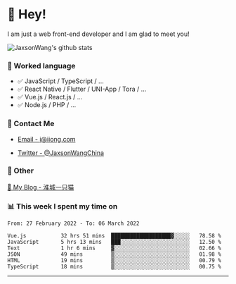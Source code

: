 # 👋 Hey!

I am just a web front-end developer and I am glad to meet you!

![JaxsonWang's github stats](https://github-readme-stats.vercel.app/api?username=JaxsonWang&&show_icons=true&&title_color=1abc9c&&icon_color=1abc9c)


### 📝 Worked language

- ✅ JavaScript / TypeScript / ...
- ✅ React Native / Flutter / UNI-App / Tora / ...
- ✅ Vue.js / React.js / ...
- ✅ Node.js / PHP / ...

### 📮 Contact Me

- [Email - i@iiong.com](mailto:i@iiong.com)

- [Twitter - @JaxsonWangChina](https://twitter.com/JaxsonWangChina)

### 🤪 Other

[📌 My Blog - 淮城一只猫](https://iiong.com)

### 📊 This week I spent my time on

<!--START_SECTION:waka-->

```text
From: 27 February 2022 - To: 06 March 2022

Vue.js           32 hrs 51 mins  ███████████████████▓░░░░░   78.58 %
JavaScript       5 hrs 13 mins   ███░░░░░░░░░░░░░░░░░░░░░░   12.50 %
Text             1 hr 6 mins     ▓░░░░░░░░░░░░░░░░░░░░░░░░   02.66 %
JSON             49 mins         ▒░░░░░░░░░░░░░░░░░░░░░░░░   01.98 %
HTML             19 mins         ▒░░░░░░░░░░░░░░░░░░░░░░░░   00.79 %
TypeScript       18 mins         ▒░░░░░░░░░░░░░░░░░░░░░░░░   00.75 %
```

<!--END_SECTION:waka-->

---
